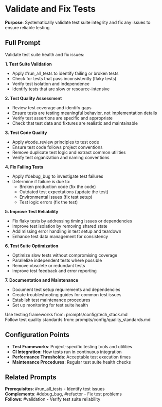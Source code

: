 # Validate and Fix Tests

**Purpose**: Systematically validate test suite integrity and fix any issues to ensure reliable testing

## Full Prompt

Validate test suite health and fix issues:

**1. Test Suite Validation**
- Apply #run_all_tests to identify failing or broken tests
- Check for tests that pass inconsistently (flaky tests)
- Verify test isolation and independence
- Identify tests that are slow or resource-intensive

**2. Test Quality Assessment**
- Review test coverage and identify gaps
- Ensure tests are testing meaningful behavior, not implementation details
- Verify test assertions are specific and appropriate
- Check that test data and fixtures are realistic and maintainable

**3. Test Code Quality**
- Apply #code_review principles to test code
- Ensure test code follows project conventions
- Remove duplicate test logic and extract common utilities
- Verify test organization and naming conventions

**4. Fix Failing Tests**
- Apply #debug_bug to investigate test failures
- Determine if failure is due to:
  - Broken production code (fix the code)
  - Outdated test expectations (update the test)
  - Environmental issues (fix test setup)
  - Test logic errors (fix the test)

**5. Improve Test Reliability**
- Fix flaky tests by addressing timing issues or dependencies
- Improve test isolation by removing shared state
- Add missing error handling in test setup and teardown
- Enhance test data management for consistency

**6. Test Suite Optimization**
- Optimize slow tests without compromising coverage
- Parallelize independent tests where possible
- Remove obsolete or redundant tests
- Improve test feedback and error reporting

**7. Documentation and Maintenance**
- Document test setup requirements and dependencies
- Create troubleshooting guides for common test issues
- Establish test maintenance procedures
- Set up monitoring for test suite health

Use testing frameworks from: prompts/config/tech_stack.md  
Follow test quality standards from: prompts/config/quality_standards.md

## Configuration Points

- **Test Frameworks**: Project-specific testing tools and utilities
- **CI Integration**: How tests run in continuous integration
- **Performance Thresholds**: Acceptable test execution times
- **Maintenance Procedures**: Regular test suite health checks

## Related Prompts

**Prerequisites**: #run_all_tests - Identify test issues  
**Complements**: #debug_bug, #refactor - Fix test problems  
**Follows**: #validation - Verify test suite reliability
